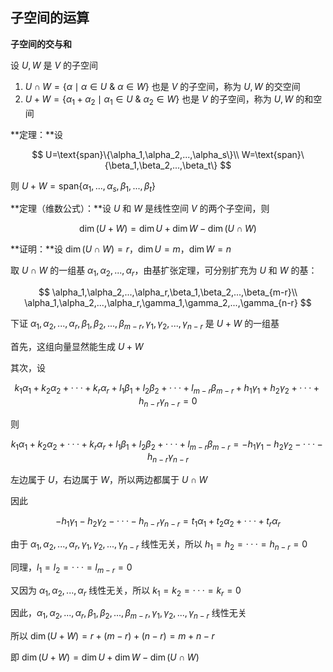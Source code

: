## 子空间的运算

**子空间的交与和**

设 $U,W$ 是 $V$ 的子空间

1.  $U\cap W=\{\alpha\mid \alpha \in U\  \&\  \alpha \in W\}$ 也是 $V$ 的子空间，称为 $U,W$ 的交空间
2.  $U+W=\{\alpha_1+\alpha_2\mid \alpha_1\in U\ \& \ \alpha_2\in W\}$ 也是 $V$ 的子空间，称为 $U,W$ 的和空间

**定理：**设

$$
U=\text{span}\{\alpha_1,\alpha_2,...,\alpha_s\}\\
W=\text{span}\{\beta_1,\beta_2,...,\beta_t\}
$$

则 $U+W=\text {span}\{\alpha_1, ...,\alpha_s,\beta_1,...,\beta_t\}$

**定理（维数公式）：**设 $U$ 和 $W$ 是线性空间 $V$ 的两个子空间，则

$$
\dim(U+W)=\dim U+\dim W-\dim(U\cap W)
$$

**证明：**设 $\dim(U\cap W)=r$，$\dim U=m$，$\dim W=n$

取 $U\cap W$ 的一组基 $\alpha_1,\alpha_2,...,\alpha_r$，由基扩张定理，可分别扩充为 $U$ 和 $W$ 的基：

$$
\alpha_1,\alpha_2,...,\alpha_r,\beta_1,\beta_2,...,\beta_{m-r}\\
\alpha_1,\alpha_2,...,\alpha_r,\gamma_1,\gamma_2,...,\gamma_{n-r}
$$

下证 $\alpha_1,\alpha_2,...,\alpha_r,\beta_1,\beta_2,...,\beta_{m-r},\gamma_1,\gamma_2,...,\gamma_{n-r}$ 是 $U+W$ 的一组基

首先，这组向量显然能生成 $U+W$

其次，设

$$
k_1\alpha_1+k_2\alpha_2+···+k_r\alpha_r+l_1\beta_1+l_2\beta_2+···+l_{m-r}\beta_{m-r}+h_1\gamma_1+h_2\gamma_2+···+h_{n-r}\gamma_{n-r}=0
$$

则

$$
k_1\alpha_1+k_2\alpha_2+···+k_r\alpha_r+l_1\beta_1+l_2\beta_2+···+l_{m-r}\beta_{m-r}=-h_1\gamma_1-h_2\gamma_2-···-h_{n-r}\gamma_{n-r}
$$

左边属于 $U$，右边属于 $W$，所以两边都属于 $U\cap W$

因此

$$
-h_1\gamma_1-h_2\gamma_2-···-h_{n-r}\gamma_{n-r}=t_1\alpha_1+t_2\alpha_2+···+t_r\alpha_r
$$

由于 $\alpha_1,\alpha_2,...,\alpha_r,\gamma_1,\gamma_2,...,\gamma_{n-r}$ 线性无关，所以 $h_1=h_2=···=h_{n-r}=0$

同理，$l_1=l_2=···=l_{m-r}=0$

又因为 $\alpha_1,\alpha_2,...,\alpha_r$ 线性无关，所以 $k_1=k_2=···=k_r=0$

因此，$\alpha_1,\alpha_2,...,\alpha_r,\beta_1,\beta_2,...,\beta_{m-r},\gamma_1,\gamma_2,...,\gamma_{n-r}$ 线性无关

所以 $\dim(U+W)=r+(m-r)+(n-r)=m+n-r$

即 $\dim(U+W)=\dim U+\dim W-\dim(U\cap W)$ 